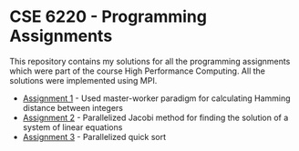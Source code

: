 # CSE 6220 - Programming Assignments

This repository contains my solutions for all the programming assignments which were part of the course High Performance Computing. All the solutions were implemented using MPI.

* [Assignment 1](prog1/report.pdf) - Used master-worker paradigm for calculating Hamming distance between integers
* [Assignment 2](prog2/report.pdf) - Parallelized Jacobi method for finding the solution of a system of linear equations
* [Assignment 3](prog3/report.pdf) - Parallelized quick sort
